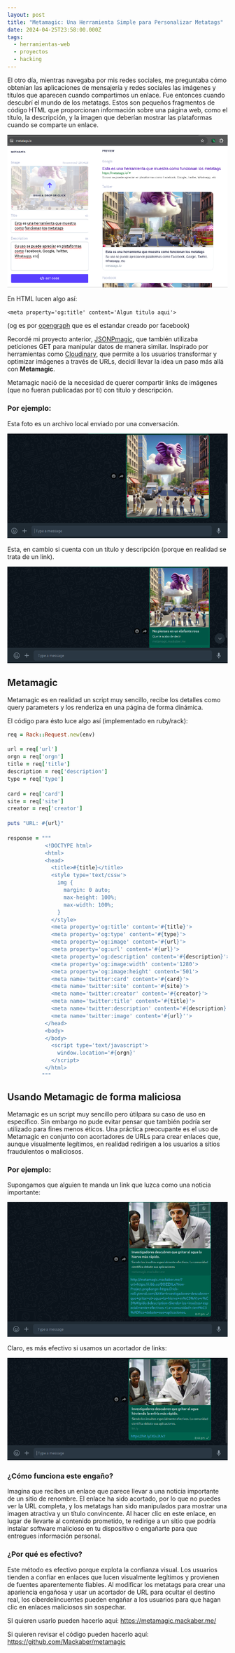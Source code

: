 ```yaml
---
layout: post
title: "Metamagic: Una Herramienta Simple para Personalizar Metatags"
date: 2024-04-25T23:58:00.000Z
tags:
  - herramientas-web
  - proyectos
  - hacking
---
```

<!-- https://chat.openai.com/g/g-nFR4aYrrY-chispita/c/2bfafb1a-5b49-4657-8a34-bdfc5a059fb6 -->

El otro día, mientras navegaba por mis redes sociales, me preguntaba cómo obtenían las aplicaciones de mensajería y redes sociales las imágenes y títulos que aparecen cuando compartimos un enlace. Fue entonces cuando descubrí el mundo de los metatags. Estos son pequeños fragmentos de código HTML que proporcionan información sobre una página web, como el título, la descripción, y la imagen que deberían mostrar las plataformas cuando se comparte un enlace.

![](/uploads/2024-04-27_20-07.png)

En HTML lucen algo así:

```
<meta property='og:title' content='Algun titulo aqui'>
```

(og es por [opengraph](https://ogp.me/) que es el estandar creado por facebook)

Recordé mi proyecto anterior, [JSONPmagic](https://mackaber.me/2024/04/25/c%C3%B3mo-simplifiqu%C3%A9-el-acceso-a-apis-con-jsonp-magic.html), que también utilizaba peticiones GET para manipular datos de manera similar. Inspirado por herramientas como [Cloudinary](https://cloudinary.com/), que permite a los usuarios transformar y optimizar imágenes a través de URLs, decidí llevar la idea un paso más allá con **Metamagic**. 

Metamagic nació de la necesidad de querer compartir links de imágenes (que no fueran publicadas por ti) con título y descripción. 

### Por ejemplo:

Esta foto es un archivo local enviado por una conversación.

![](/uploads/2024-04-27_20-37.png)

Esta, en cambio si cuenta con un título y descripción (porque en realidad se trata de un link).

![](/uploads/2024-05-01_16-42.png)

## **Metamagic**

Metamagic es en realidad un script muy sencillo, recibe los detalles como query parameters y los renderiza en una página de forma dinámica.

El código para ésto luce algo así (implementado en ruby/rack):

```ruby
req = Rack::Request.new(env)

url = req['url']
orgn = req['orgn']
title = req['title']
description = req['description']
type = req['type']

card = req['card']
site = req['site']
creator = req['creator']

puts "URL: #{url}"

response = """
            <!DOCTYPE html>
            <html>
            <head>
              <title>#{title}</title>
              <style type='text/cssw'>
                img {
                  margin: 0 auto;
                  max-height: 100%;
                  max-width: 100%;
                }
              </style>
              <meta property='og:title' content='#{title}'>
              <meta property='og:type' content='#{type}'>
              <meta property='og:image' content='#{url}'>
              <meta property='og:url' content='#{url}'>
              <meta property='og:description' content='#{description}'>
              <meta property='og:image:width' content='1280'>
              <meta property='og:image:height' content='501'>
              <meta name='twitter:card' content='#{card}'>
              <meta name='twitter:site' content='#{site}'>
              <meta name='twitter:creator' content='#{creator}'>
              <meta name='twitter:title' content='#{title}'>
              <meta name='twitter:description' content='#{description}'>
              <meta name='twitter:image' content='#{url}''>
            </head>
            <body>
            </body>
              <script type='text/javascript'>
                window.location='#{orgn}'
              </script>
            </html>
           """
```

## Usando Metamagic de forma maliciosa

Metamagic es un script muy sencillo pero útilpara su caso de uso en específico. Sin embargo no pude evitar pensar que también podría ser utilizado para fines menos éticos. Una práctica preocupante es el uso de Metamagic en conjunto con acortadores de URLs para crear enlaces que, aunque visualmente legítimos, en realidad redirigen a los usuarios a sitios fraudulentos o maliciosos.

### Por ejemplo:

Supongamos que alguien te manda un link que luzca como una noticia importante:

![](/uploads/2024-05-05_20-42.png)

Claro, es más efectivo si usamos un acortador de links:

![](/uploads/2024-05-05_20-44.png)

### ¿Cómo funciona este engaño?

Imagina que recibes un enlace que parece llevar a una noticia importante de un sitio de renombre. El enlace ha sido acortado, por lo que no puedes ver la URL completa, y los metatags han sido manipulados para mostrar una imagen atractiva y un título convincente. Al hacer clic en este enlace, en lugar de llevarte al contenido prometido, te redirige a un sitio que podría instalar software malicioso en tu dispositivo o engañarte para que entregues información personal.

### ¿Por qué es efectivo?

Este método es efectivo porque explota la confianza visual. Los usuarios tienden a confiar en enlaces que lucen visualmente legítimos y provienen de fuentes aparentemente fiables. Al modificar los metatags para crear una apariencia engañosa y usar un acortador de URL para ocultar el destino real, los ciberdelincuentes pueden engañar a los usuarios para que hagan clic en enlaces maliciosos sin sospechar.

SI quieren usarlo pueden hacerlo aquí: <https://metamagic.mackaber.me/>

Si quieren revisar el código pueden hacerlo aquí: <https://github.com/Mackaber/metamagic>
